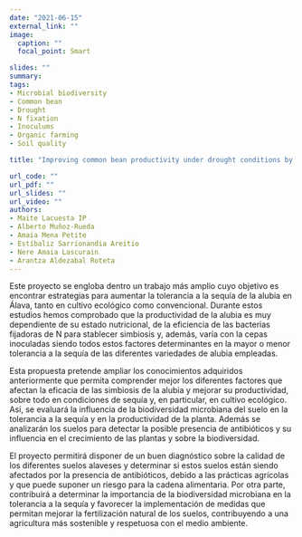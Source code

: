 ```yaml
---
date: "2021-06-15"
external_link: ""
image:
  caption: ""
  focal_point: Smart

slides: ""
summary:
tags:
- Microbial biodiversity
- Common bean
- Drought
- N fixation
- Inoculums
- Organic farming
- Soil quality

title: "Improving common bean productivity under drought conditions by favouring biodiversity and soil quality"

url_code: ""
url_pdf: ""
url_slides: ""
url_video: ""
authors: 
- Maite Lacuesta IP
- Alberto Muñoz-Rueda
- Amaia Mena Petite 
- Estíbaliz Sarrionandia Areitio
- Nere Amaia Lascurain
- Arantza Aldezabal Roteta
---
```



Este proyecto se engloba dentro un trabajo más amplio cuyo objetivo es encontrar
estrategias para aumentar la tolerancia a la sequía de la alubia en Álava, tanto en cultivo ecológico como convencional. Durante estos estudios hemos comprobado que la productividad de la alubia es muy dependiente de su estado nutricional, de la eficiencia de las bacterias fijadoras de N para stablecer simbiosis y, además, varía con la cepas inoculadas siendo todos estos factores determinantes en la mayor o menor tolerancia a la sequía de las diferentes variedades de alubia empleadas. 

Esta propuesta pretende ampliar los conocimientos adquiridos anteriormente que permita comprender mejor los diferentes factores que afectan la eficacia de las simbiosis de la alubia y mejorar su productividad, sobre todo en condiciones de sequía y, en particular, en cultivo ecológico. Así, se evaluará la influencia de la biodiversidad microbiana del suelo en la tolerancia a la sequía y en la productividad de la planta. Además se analizarán los suelos para detectar la posible presencia de antibióticos y su influencia en el crecimiento de las plantas y sobre la biodiversidad.

El proyecto permitirá disponer de un buen diagnóstico sobre la calidad de los
diferentes suelos alaveses y determinar si estos suelos están siendo afectados por la presencia de antibióticos, debido a las prácticas agrícolas y que puede suponer un riesgo para la cadena alimentaria. Por otra parte, contribuirá a determinar la importancia de la biodiversidad microbiana en la tolerancia a la sequía y favorecer la implementación de medidas que permitan mejorar la fertilización natural de los suelos, contribuyendo a una agricultura más sostenible y respetuosa con el medio ambiente.

